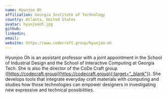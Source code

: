 ```yaml
---
name: Hyunjoo Oh
affiliation: Georgia Institute of Technology
country: Atlanta, United States
avatar: hyunjoooh.jpg
github:
linkedin:
email:
website: https://www.codecraft.group/hyunjoo-oh
---
```


Hyunjoo Oh is an assistant professor with a joint appointment in the School of Industrial Design and the School of Interactive Computing at Georgia Tech. She is also the director of the CoDe Craft group ([https://codecraft.group](https://codecraft.group){:target="_blank"}). She develops tools that integrate everyday craft materials with computing and studies how those technologies can empower designers in investigating new expressive and technical possibilities.